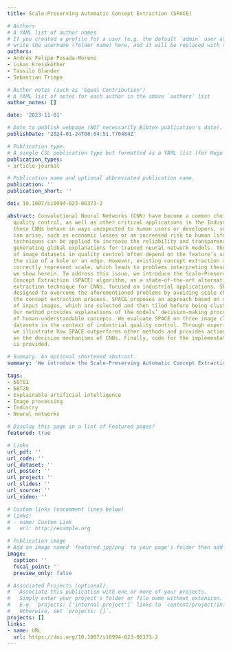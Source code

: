 ```yaml
---
title: Scale-Preserving Automatic Concept Extraction (SPACE)

# Authors
# A YAML list of author names
# If you created a profile for a user (e.g. the default `admin` user at `content/authors/admin/`), 
# write the username (folder name) here, and it will be replaced with their full name and linked to their profile.
authors:
- Andrés Felipe Posada-Moreno
- Lukas Kreisköther
- Tassilo Glander
- Sebastian Trimpe

# Author notes (such as 'Equal Contribution')
# A YAML list of notes for each author in the above `authors` list
author_notes: []

date: '2023-11-01'

# Date to publish webpage (NOT necessarily Bibtex publication's date).
publishDate: '2024-01-24T08:04:51.770484Z'

# Publication type.
# A single CSL publication type but formatted as a YAML list (for Hugo requirements).
publication_types:
- article-journal

# Publication name and optional abbreviated publication name.
publication: ''
publication_short: ''

doi: 10.1007/s10994-023-06373-2

abstract: Convolutional Neural Networks (CNN) have become a common choice for industrial
  quality control, as well as other critical applications in the Industry 4.0. When
  these CNNs behave in ways unexpected to human users or developers, severe consequences
  can arise, such as economic losses or an increased risk to human life. Concept extraction
  techniques can be applied to increase the reliability and transparency of CNNs through
  generating global explanations for trained neural network models. The decisive features
  of image datasets in quality control often depend on the feature’s scale; for example,
  the size of a hole or an edge. However, existing concept extraction methods do not
  correctly represent scale, which leads to problems interpreting these models as
  we show herein. To address this issue, we introduce the Scale-Preserving Automatic
  Concept Extraction (SPACE) algorithm, as a state-of-the-art alternative concept
  extraction technique for CNNs, focused on industrial applications. SPACE is specifically
  designed to overcome the aforementioned problems by avoiding scale changes throughout
  the concept extraction process. SPACE proposes an approach based on square slices
  of input images, which are selected and then tiled before being clustered into concepts.
  Our method provides explanations of the models’ decision-making process in the form
  of human-understandable concepts. We evaluate SPACE on three image classification
  datasets in the context of industrial quality control. Through experimental results,
  we illustrate how SPACE outperforms other methods and provides actionable insights
  on the decision mechanisms of CNNs. Finally, code for the implementation of SPACE
  is provided.

# Summary. An optional shortened abstract.
summary: 'We introduce the Scale-Preserving Automatic Concept Extraction (SPACE) algorithm, as a state-of-the-art alternative concept extraction technique for CNNs, focused on industrial applications.'

tags:
- 68T01
- 68T20
- Explainable artificial intelligence
- Image processing
- Industry
- Neural networks

# Display this page in a list of Featured pages?
featured: true

# Links
url_pdf: ''
url_code: ''
url_dataset: ''
url_poster: ''
url_project: ''
url_slides: ''
url_source: ''
url_video: ''

# Custom links (uncomment lines below)
# links:
# - name: Custom Link
#   url: http://example.org

# Publication image
# Add an image named `featured.jpg/png` to your page's folder then add a caption below.
image:
  caption: ''
  focal_point: ''
  preview_only: false

# Associated Projects (optional).
#   Associate this publication with one or more of your projects.
#   Simply enter your project's folder or file name without extension.
#   E.g. `projects: ['internal-project']` links to `content/project/internal-project/index.md`.
#   Otherwise, set `projects: []`.
projects: []
links:
- name: URL
  url: https://doi.org/10.1007/s10994-023-06373-2
---
```

